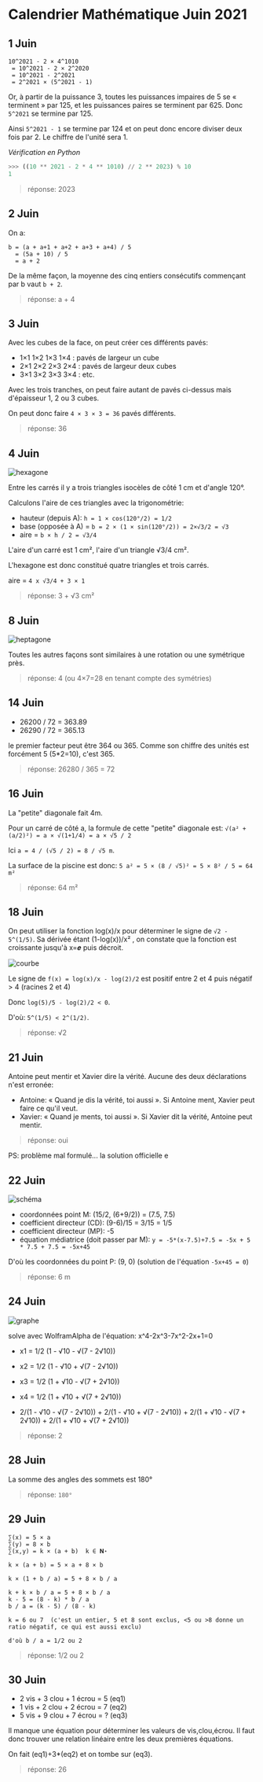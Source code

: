 # Calendrier Mathématique Juin 2021

## 1 Juin

```
10^2021 - 2 × 4^1010
 = 10^2021 - 2 × 2^2020
 = 10^2021 - 2^2021
 = 2^2021 × (5^2021 - 1)
```

Or, à partir de la puissance 3, toutes les puissances impaires de 5 se « terminent » par 125, et les puissances paires se terminent par 625. Donc `5^2021` se termine par 125.

Ainsi `5^2021 - 1` se termine par 124 et on peut donc encore diviser deux fois par 2. Le chiffre de l'unité sera 1.

_Vérification en Python_
```python
>>> ((10 ** 2021 - 2 * 4 ** 1010) // 2 ** 2023) % 10
1
```

> réponse: 2023

## 2 Juin

On a:
```
b = (a + a+1 + a+2 + a+3 + a+4) / 5
  = (5a + 10) / 5
  = a + 2
```

De la même façon, la moyenne des cinq entiers consécutifs commençant par b vaut `b + 2`.

> réponse: a + 4

## 3 Juin

Avec les cubes de la face, on peut créer ces différents pavés:
- 1×1 1×2 1×3 1×4 : pavés de largeur un cube
- 2×1 2×2 2×3 2×4 : pavés de largeur deux cubes
- 3×1 3×2 3×3 3×4 : etc.

Avec les trois tranches, on peut faire autant de pavés ci-dessus mais d'épaisseur 1, 2 ou 3 cubes.

On peut donc faire `4 × 3 × 3 = 36` pavés différents.

> réponse: 36

## 4 Juin

![hexagone](04.png)

Entre les carrés il y a trois triangles isocèles de côté 1 cm et d'angle 120°.

Calculons l'aire de ces triangles avec la trigonométrie:
- hauteur (depuis A): `h = 1 × cos(120°/2) = 1/2`
- base (opposée à A) = `b = 2 × (1 × sin(120°/2)) = 2×√3/2 = √3`
- aire = `b × h / 2 = √3/4`

L'aire d'un carré est 1 cm², l'aire d'un triangle √3/4 cm².

L'hexagone est donc constitué quatre triangles et trois carrés.

aire = `4 x √3/4 + 3 × 1`

> réponse: 3 + √3 cm²

## 8 Juin

![heptagone](08.png)

Toutes les autres façons sont similaires à une rotation ou une symétrique près.

> réponse: 4 (ou 4×7=28 en tenant compte des symétries)



## 14 Juin

- 26200 / 72 = 363.89
- 26290 / 72 = 365.13

le premier facteur peut être 364 ou 365. Comme son chiffre des unités est forcément 5 (5*2=10), c'est 365.

> réponse: 26280 / 365 = 72


## 16 Juin

La "petite" diagonale fait 4m.

Pour un carré de côté a, la formule de cette "petite" diagonale est:
`√(a² + (a/2)²) = a × √(1+1/4) = a × √5 / 2`

Ici `a = 4 / (√5 / 2) = 8 / √5 m`.

La surface de la piscine est donc: `5 a² = 5 × (8 / √5)² = 5 × 8² / 5 = 64 m²`

> réponse: 64 m²


## 18 Juin

On peut utiliser la fonction log(x)/x pour déterminer le signe de `√2 - 5^(1/5)`. Sa dérivée étant (1-log(x))/x² , on constate que la fonction est croissante jusqu'à x=𝒆 puis décroit.

![courbe](18.png)

Le signe de `f(x) = log(x)/x - log(2)/2` est positif entre 2 et 4 puis négatif > 4 (racines 2 et 4)

Donc `log(5)/5 - log(2)/2 < 0`.

D'où: `5^(1/5) < 2^(1/2)`.

> réponse: √2

## 21 Juin

Antoine peut mentir et Xavier dire la vérité. Aucune des deux déclarations n'est erronée:

-  Antoine: « Quand je dis la vérité, toi aussi ». Si Antoine ment, Xavier peut faire ce qu'il veut.
-  Xavier: « Quand je ments, toi aussi ». Si Xavier dit la vérité, Antoine peut mentir.

> réponse: oui

PS: problème mal formulé... la solution officielle e

## 22 Juin

![schéma](22.png)

- coordonnées point M: (15/2, (6+9/2)) = (7.5, 7.5)
- coefficient directeur (CD): (9-6)/15 = 3/15 = 1/5
- coefficient directeur (MP): -5
- équation médiatrice (doit passer par M): `y = -5*(x-7.5)+7.5 = -5x + 5 * 7.5 + 7.5 = -5x+45`

D'où les coordonnées du point P: (9, 0)  (solution de l'équation `-5x+45 = 0`)

> réponse: 6 m

## 24 Juin

![graphe](24.png)

solve avec WolframAlpha de l'équation: x^4-2x^3-7x^2-2x+1=0
- x1 = 1/2 (1 - √10 - √(7 - 2√10))
- x2 = 1/2 (1 - √10 + √(7 - 2√10))
- x3 = 1/2 (1 + √10 - √(7 + 2√10))
- x4 = 1/2 (1 + √10 + √(7 + 2√10))

- 2/(1 - √10 - √(7 - 2√10)) + 2/(1 - √10 + √(7 - 2√10)) + 2/(1 + √10 - √(7 + 2√10)) + 2/(1 + √10 + √(7 + 2√10))

> réponse: 2

## 28 Juin

La somme des angles des sommets est 180°

> réponse: `180°`

## 29 Juin

```
∑(x) = 5 × a
∑(y) = 8 × b
∑(x,y) = k × (a + b)  k ∈ 𝐍⋆

k × (a + b) = 5 × a + 8 × b

k × (1 + b / a) = 5 + 8 × b / a

k + k × b / a = 5 + 8 × b / a
k - 5 = (8 - k) * b / a
b / a = (k - 5) / (8 - k)

k = 6 ou 7  (c'est un entier, 5 et 8 sont exclus, <5 ou >8 donne un ratio négatif, ce qui est aussi exclu)

d'où b / a = 1/2 ou 2
```

> réponse: 1/2 ou 2

## 30 Juin

- 2 vis + 3 clou + 1 écrou = 5  (eq1)
- 1 vis + 2 clou + 2 écrou = 7  (eq2)
- 5 vis + 9 clou + 7 écrou = ?  (eq3)

Il manque une équation pour déterminer les valeurs de vis,clou,écrou. Il faut donc trouver une relation linéaire entre les deux premières équations.

On fait (eq1)+3*(eq2) et on tombe sur (eq3).

> réponse: 26
